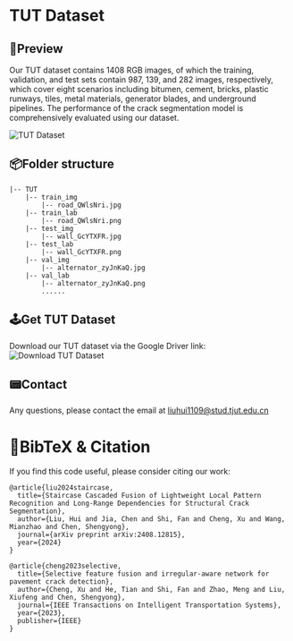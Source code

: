 # TUT Dataset

## 👀Preview

Our TUT dataset contains 1408 RGB images, of which the training, validation, and test sets contain 987, 139, and 282 images, respectively, which cover eight scenarios including bitumen, cement, bricks, plastic runways, tiles, metal materials, generator blades, and underground pipelines. The performance of the crack segmentation model is comprehensively evaluated using our dataset.

![TUT Dataset](./Preview.png)

## 📦Folder structure

```
|-- TUT
    |-- train_img
		|-- road_QWlsNri.jpg
    |-- train_lab
		|-- road_QWlsNri.png
    |-- test_img
		|-- wall_GcYTXFR.jpg
    |-- test_lab
		|-- wall_GcYTXFR.png
    |-- val_img
		|-- alternator_zyJnKaQ.jpg
    |-- val_lab
		|-- alternator_zyJnKaQ.png
        ......
```

## 🕹️Get TUT Dataset

Download our TUT dataset via the Google Driver link: ![Download TUT Dataset](https://drive.google.com/file/d/1Aqv5XTa0KNnOTZMViWFWLMekv4F82vfC)


## 📟Contact

Any questions, please contact the email at liuhui1109@stud.tjut.edu.cn

# 📌BibTeX & Citation

If you find this code useful, please consider citing our work:

```
@article{liu2024staircase,
  title={Staircase Cascaded Fusion of Lightweight Local Pattern Recognition and Long-Range Dependencies for Structural Crack Segmentation},
  author={Liu, Hui and Jia, Chen and Shi, Fan and Cheng, Xu and Wang, Mianzhao and Chen, Shengyong},
  journal={arXiv preprint arXiv:2408.12815},
  year={2024}
}
```
```
@article{cheng2023selective,
  title={Selective feature fusion and irregular-aware network for pavement crack detection},
  author={Cheng, Xu and He, Tian and Shi, Fan and Zhao, Meng and Liu, Xiufeng and Chen, Shengyong},
  journal={IEEE Transactions on Intelligent Transportation Systems},
  year={2023},
  publisher={IEEE}
}
```
